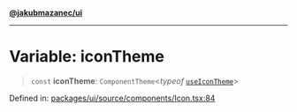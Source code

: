[**@jakubmazanec/ui**](../README.md)

---

# Variable: iconTheme

> `const` **iconTheme**: `ComponentTheme`\<_typeof_ [`useIconTheme`](../functions/useIconTheme.md)\>

Defined in:
[packages/ui/source/components/Icon.tsx:84](https://github.com/jakubmazanec/tools/blob/412167e80a7675933e43d5220a19d05130301e2d/packages/ui/source/components/Icon.tsx#L84)
